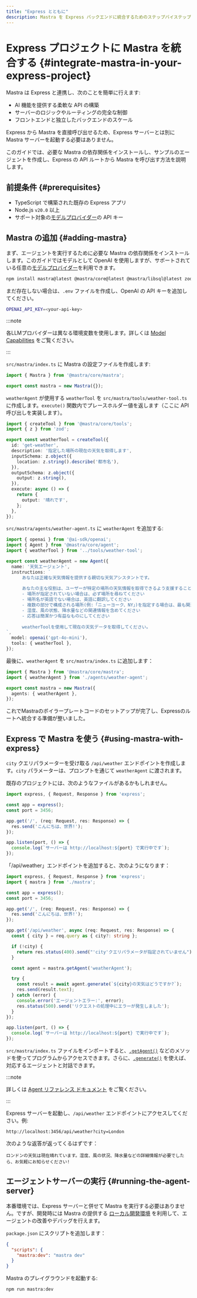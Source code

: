 ```yaml
---
title: "Express とともに"
description: Mastra を Express バックエンドに統合するためのステップバイステップガイド。
---
```


# Express プロジェクトに Mastra を統合する \{#integrate-mastra-in-your-express-project\}

Mastra は Express と連携し、次のことを簡単に行えます:

* AI 機能を提供する柔軟な API の構築
* サーバーのロジックやルーティングの完全な制御
* フロントエンドと独立したバックエンドのスケール

Express から Mastra を直接呼び出せるため、Express サーバーとは別に Mastra サーバーを起動する必要はありません。

このガイドでは、必要な Mastra の依存関係をインストールし、サンプルのエージェントを作成し、Express の API ルートから Mastra を呼び出す方法を説明します。

## 前提条件 \{#prerequisites\}

* TypeScript で構築された既存の Express アプリ
* Node.js `v20.0` 以上
* サポート対象の[モデルプロバイダー](/docs/models/providers)の API キー

## Mastra の追加 \{#adding-mastra\}

まず、エージェントを実行するために必要な Mastra の依存関係をインストールします。このガイドではモデルとして OpenAI を使用しますが、サポートされている任意の[モデルプロバイダー](/docs/models/providers)を利用できます。

```bash copy
npm install mastra@latest @mastra/core@latest @mastra/libsql@latest zod@^3.0.0 @ai-sdk/openai@^1.0.0
```

まだ存在しない場合は、`.env` ファイルを作成し、OpenAI の API キーを追加してください。

```bash filename=".env" copy
OPENAI_API_KEY=<your-api-key>
```

:::note

各LLMプロバイダーは異なる環境変数を使用します。詳しくは [Model Capabilities](/docs/models) をご覧ください。

:::

`src/mastra/index.ts` に Mastra の設定ファイルを作成します:

```ts filename="src/mastra/index.ts" copy
import { Mastra } from '@mastra/core/mastra';

export const mastra = new Mastra({});
```

`weatherAgent` が使用する `weatherTool` を `src/mastra/tools/weather-tool.ts` に作成します。`execute()` 関数内でプレースホルダー値を返します（ここに API 呼び出しを実装します）。

```ts filename="src/mastra/tools/weather-tool.ts" copy
import { createTool } from '@mastra/core/tools';
import { z } from 'zod';

export const weatherTool = createTool({
  id: 'get-weather',
  description: '指定した場所の現在の天気を取得します',
  inputSchema: z.object({
    location: z.string().describe('都市名'),
  }),
  outputSchema: z.object({
    output: z.string(),
  }),
  execute: async () => {
    return {
      output: '晴れです',
    };
  },
});
```

`src/mastra/agents/weather-agent.ts` に `weatherAgent` を追加する:

```ts filename="src/mastra/agents/weather-agent.ts" copy
import { openai } from '@ai-sdk/openai';
import { Agent } from '@mastra/core/agent';
import { weatherTool } from '../tools/weather-tool';

export const weatherAgent = new Agent({
  name: '天気エージェント',
  instructions: `
      あなたは正確な天気情報を提供する親切な天気アシスタントです。
 
      あなたの主な役割は、ユーザーが特定の場所の天気情報を取得できるよう支援することです。応答する際は以下に従ってください:
      - 場所が指定されていない場合は、必ず場所を尋ねてください
      - 場所名が英語でない場合は、英語に翻訳してください
      - 複数の部分で構成される場所(例:「ニューヨーク、NY」)を指定する場合は、最も関連性の高い部分(例:「ニューヨーク」)を使用してください
      - 湿度、風の状態、降水量などの関連情報を含めてください
      - 応答は簡潔かつ有益なものにしてください
 
      weatherToolを使用して現在の天気データを取得してください。
`,
  model: openai('gpt-4o-mini'),
  tools: { weatherTool },
});
```

最後に、`weatherAgent` を `src/mastra/index.ts` に追加します：

```ts filename="src/mastra/index.ts" copy {2, 5}
import { Mastra } from '@mastra/core/mastra';
import { weatherAgent } from './agents/weather-agent';

export const mastra = new Mastra({
  agents: { weatherAgent },
});
```

これでMastraのボイラープレートコードのセットアップが完了し、Expressのルートへ統合する準備が整いました。

## Express で Mastra を使う \{#using-mastra-with-express\}

`city` クエリパラメーターを受け取る `/api/weather` エンドポイントを作成します。`city` パラメーターは、プロンプトを通じて `weatherAgent` に渡されます。

既存のプロジェクトには、次のようなファイルがあるかもしれません。

```ts filename="src/server.ts" copy
import express, { Request, Response } from 'express';

const app = express();
const port = 3456;

app.get('/', (req: Request, res: Response) => {
  res.send('こんにちは、世界!');
});

app.listen(port, () => {
  console.log(`サーバーは http://localhost:${port} で実行中です`);
});
```

「/api/weather」エンドポイントを追加すると、次のようになります：

```ts filename="src/server.ts" copy {2, 11-27}
import express, { Request, Response } from 'express';
import { mastra } from './mastra';

const app = express();
const port = 3456;

app.get('/', (req: Request, res: Response) => {
  res.send('こんにちは、世界!');
});

app.get('/api/weather', async (req: Request, res: Response) => {
  const { city } = req.query as { city?: string };

  if (!city) {
    return res.status(400).send("'city'クエリパラメータが指定されていません");
  }

  const agent = mastra.getAgent('weatherAgent');

  try {
    const result = await agent.generate(`${city}の天気はどうですか?`);
    res.send(result.text);
  } catch (error) {
    console.error('エージェントエラー:', error);
    res.status(500).send('リクエストの処理中にエラーが発生しました');
  }
});

app.listen(port, () => {
  console.log(`サーバーは http://localhost:${port} で実行中です`);
});
```

`src/mastra/index.ts` ファイルをインポートすると、[`.getAgent()`](/docs/reference/core/getAgent) などのメソッドを使ってプログラムからアクセスできます。さらに、[`.generate()`](/docs/reference/agents/generate) を使えば、対応するエージェントと対話できます。

:::note

詳しくは [Agent リファレンス ドキュメント](/docs/reference/agents/agent) をご覧ください。

:::

Express サーバーを起動し、`/api/weather` エンドポイントにアクセスしてください。例:

```
http://localhost:3456/api/weather?city=London
```

次のような返答が返ってくるはずです：

```
ロンドンの天気は現在晴れています。湿度、風の状況、降水量などの詳細情報が必要でしたら、お気軽にお知らせください!
```

## エージェントサーバーの実行 \{#running-the-agent-server\}

本番環境では、Express サーバーと併せて Mastra を実行する必要はありません。ですが、開発時には Mastra の提供する [ローカル開発環境](/docs/getting-started/local-dev-playground) を利用して、エージェントの改善やデバッグを行えます。

`package.json` にスクリプトを追加します：

```json filename="package.json" copy
{
  "scripts": {
    "mastra:dev": "mastra dev"
  }
}
```

Mastra のプレイグラウンドを起動する:

```bash copy
npm run mastra:dev
```
